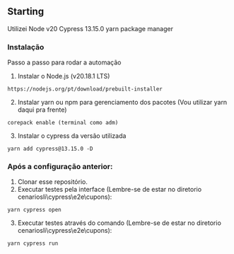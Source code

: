 ## Starting
Utilizei
Node v20
Cypress 13.15.0
yarn package manager
### Instalação

Passo a passo para rodar a automação

1. Instalar o Node.js (v20.18.1 LTS)
```
https://nodejs.org/pt/download/prebuilt-installer
```

2. Instalar yarn ou npm para gerenciamento dos pacotes (Vou utilizar yarn daqui pra frente)
```
corepack enable (terminal como adm)

```

3. Instalar o cypress da versão utilizada
```
yarn add cypress@13.15.0 -D 
```


### Após a configuração anterior:

1. Clonar esse repositório.
2. Executar testes pela interface (Lembre-se de estar no diretorio cenariosli\cypress\e2e\cupons):
```
yarn cypress open
```
3. Executar testes através do comando (Lembre-se de estar no diretorio cenariosli\cypress\e2e\cupons):
```
yarn cypress run
``` 
